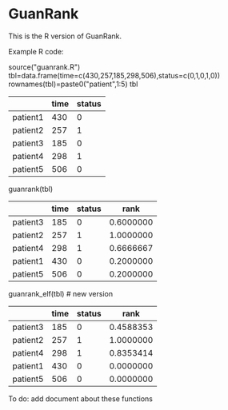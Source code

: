 # GuanRank

This is the R version of GuanRank.

Example R code:

source("guanrank.R")
tbl=data.frame(time=c(430,257,185,298,506),status=c(0,1,0,1,0))
rownames(tbl)=paste0("patient",1:5)
tbl

|          | time | status |
| -------- | ---- | ------ |
| patient1 |  430 |      0 |
| patient2 |  257 |      1 |
| patient3 |  185 |      0 |
| patient4 |  298 |      1 |
| patient5 |  506 |      0 |

guanrank(tbl)

|          | time | status |      rank | 
| -------- | ---- | ------ | --------- |
| patient3 |  185 |      0 | 0.6000000 |
| patient2 |  257 |      1 | 1.0000000 |
| patient4 |  298 |      1 | 0.6666667 |
| patient1 |  430 |      0 | 0.2000000 |
| patient5 |  506 |      0 | 0.2000000 |

guanrank_elf(tbl) # new version

|          | time | status |      rank |
| -------- | ---- | ------ | --------- |
| patient3 |  185 |      0 | 0.4588353 |
| patient2 |  257 |      1 | 1.0000000 |
| patient4 |  298 |      1 | 0.8353414 |
| patient1 |  430 |      0 | 0.0000000 |
| patient5 |  506 |      0 | 0.0000000 |


To do:
add document about these functions


